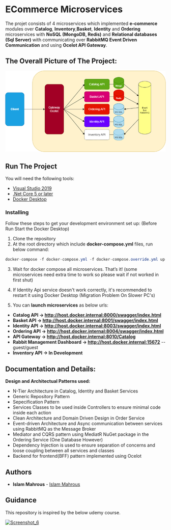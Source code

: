 # ECommerce Microservices

The projet consists of 4 microservices which implemented **e-commerce** modules over **Catalog**, **Inventory**,**Basket**, **Identity** and **Ordering** microservices with **NoSQL (MongoDB, Redis)** and **Relational databases (Sql Server)** with communicating over **RabbitMQ Event Driven Communication** and using **Ocelot API Gateway**.

## The Overall Picture of The Project:

![microservices](https://raw.githubusercontent.com/isl-mahrous/ECommerce-Microservices/master/Diagram.png)


## Run The Project
You will need the following tools:

* [Visual Studio 2019](https://visualstudio.microsoft.com/downloads/)
* [.Net Core 5 or later](https://dotnet.microsoft.com/download/dotnet-core/5)
* [Docker Desktop](https://www.docker.com/products/docker-desktop)

### Installing
Follow these steps to get your development environment set up: (Before Run Start the Docker Desktop)
1. Clone the repository
2. At the root directory which include **docker-compose.yml** files, run below command:
```csharp
docker-compose -f docker-compose.yml -f docker-compose.override.yml up -d
```
3. Wait for docker compose all microservices. That’s it! (some microservices need extra time to work so please wait if not worked in first shut)

4. If Identity Api service doesn't work correctly, it's recommended to restart it using Docker Desktop (Migration Problem On Slower PC's)

5. You can **launch microservices** as below urls:

* **Catalog API -> http://host.docker.internal:8000/swagger/index.html**
* **Basket API -> http://host.docker.internal:8001/swagger/index.html**
* **Identity API -> http://host.docker.internal:8003/swagger/index.html**
* **Ordering API -> http://host.docker.internal:8004/swagger/index.html**
* **API Gateway -> http://host.docker.internal:8010/Catalog**
* **Rabbit Management Dashboard -> http://host.docker.internal:15672**   -- guest/guest
* **Inventory API -> In Development**


## Documentation and Details:
**Design and Architectual Patterns used:**
- N-Tier Architecture in Catalog, Identity and Basket Services
- Generic Repository Pattern
- Sepecification Pattern
- Services Classes to be used inside Controllers to ensure minimal code inside each action
- Clean Architecture and Domain Driven Design in Order Service
- Event-driven Architecture and Async communication between services using RabbitMQ as the Message Broker
- Mediator and CQRS pattern using MediatR NuGet package in the Ordering Service (One Database However)
- Dependency Injection is used to ensure separation of concerns and loose coupling between all services and classes
- Backend for frontend(BFF) pattern implemented using Ocelot


## Authors
* **Islam Mahrous**  - [Islam Mahrous](https://github.com/isl-mahrous)



## Guidance
This repository is inspired by the below udemy course.

[![Screenshot_6](https://user-images.githubusercontent.com/1147445/85838002-907dc280-b7a1-11ea-8219-f84e3af8ba52.png)](https://www.udemy.com/course/microservices-architecture-and-implementation-on-dotnet/?couponCode=FA24745CC57592AB612A)

